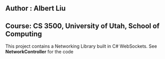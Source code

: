 ## **Author** ​: Albert Liu
## **Course** ​: CS 3500, University of Utah, School of Computing

This project contains a Networking Library built in C# WebSockets. 
See **NetworkController** for the code
